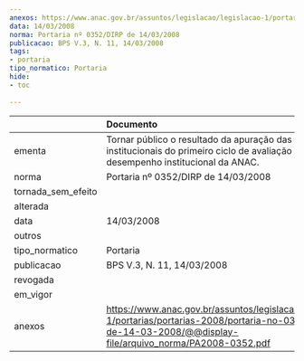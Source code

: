 ```yaml
---
anexos: https://www.anac.gov.br/assuntos/legislacao/legislacao-1/portarias/portarias-2008/portaria-no-0352-dirp-de-14-03-2008/@@display-file/arquivo_norma/PA2008-0352.pdf
data: 14/03/2008
norma: Portaria nº 0352/DIRP de 14/03/2008
publicacao: BPS V.3, N. 11, 14/03/2008
tags:
- portaria
tipo_normatico: Portaria
hide: 
- toc 
 
---
```


|                    | Documento                                                                                                                                                          |
|:-------------------|:-------------------------------------------------------------------------------------------------------------------------------------------------------------------|
| ementa             | Tornar público o resultado da apuração das metas institucionais do primeiro ciclo de avaliação de desempenho institucional da ANAC.                                |
| norma              | Portaria nº 0352/DIRP de 14/03/2008                                                                                                                                |
| tornada_sem_efeito |                                                                                                                                                                    |
| alterada           |                                                                                                                                                                    |
| data               | 14/03/2008                                                                                                                                                         |
| outros             |                                                                                                                                                                    |
| tipo_normatico     | Portaria                                                                                                                                                           |
| publicacao         | BPS V.3, N. 11, 14/03/2008                                                                                                                                         |
| revogada           |                                                                                                                                                                    |
| em_vigor           |                                                                                                                                                                    |
| anexos             | https://www.anac.gov.br/assuntos/legislacao/legislacao-1/portarias/portarias-2008/portaria-no-0352-dirp-de-14-03-2008/@@display-file/arquivo_norma/PA2008-0352.pdf |